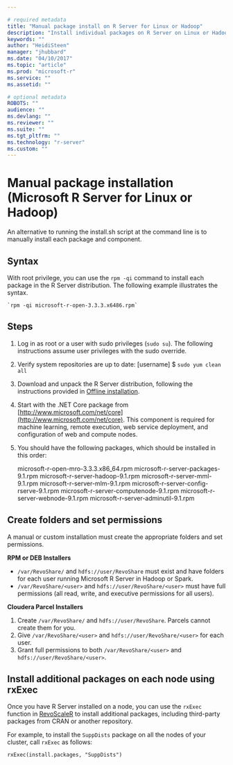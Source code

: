 ```yaml
---

# required metadata
title: "Manual package install on R Server for Linux or Hadoop"
description: "Install individual packages on R Server on Linux or Hadoop"
keywords: ""
author: "HeidiSteen"
manager: "jhubbard"
ms.date: "04/10/2017"
ms.topic: "article"
ms.prod: "microsoft-r"
ms.service: ""
ms.assetid: ""

# optional metadata
ROBOTS: ""
audience: ""
ms.devlang: ""
ms.reviewer: ""
ms.suite: ""
ms.tgt_pltfrm: ""
ms.technology: "r-server"
ms.custom: ""
---
```


# Manual package installation (Microsoft R Server for Linux or Hadoop)

An alternative to running the install.sh script at the command line is to manually install each package and component.

## Syntax

With root privilege, you can use the `rpm -qi` command to install each package in the R Server distribution. The following example illustrates the syntax.

	`rpm -qi microsoft-r-open-3.3.3.x6486.rpm`

## Steps

1. Log in as root or a user with sudo privileges (`sudo su`). The following instructions assume user privileges with the sudo override.

2. Verify system repositories are up to date:
		[username] $ `sudo yum clean all`

3. Download and unpack the R Server distribution, following the instructions provided in [Offline installation](rserver-install-hadoop-offline.md).

4. Start with the .NET Core package from [http://www.microsoft.com/net/core](http://www.microsoft.com/net/core). This component is required for machine learning, remote execution, web service deployment, and configuration of web and compute nodes.

5. You should have the following packages, which should be installed in this order:

	microsoft-r-open-mro-3.3.3.x86_64.rpm
	microsoft-r-server-packages-9.1.rpm
	microsoft-r-server-hadoop-9.1.rpm
	microsoft-r-server-mml-9.1.rpm
	microsoft-r-server-mlm-9.1.rpm
	microsoft-r-server-config-rserve-9.1.rpm
	microsoft-r-server-computenode-9.1.rpm
	microsoft-r-server-webnode-9.1.rpm
	microsoft-r-server-adminutil-9.1.rpm

## Create folders and set permissions

A manual or custom installation must create the appropriate folders and set permissions.

**RPM or DEB Installers**

- `/var/RevoShare/` and `hdfs://user/RevoShare` must exist and have folders for each user running Microsoft R Server in Hadoop or Spark.
- `/var/RevoShare/<user>` and `hdfs://user/RevoShare/<user>` must have full permissions (all read, write, and executive permissions for all users).

**Cloudera Parcel Installers**

1. Create `/var/RevoShare/` and `hdfs://user/RevoShare`. Parcels cannot create them for you.
2. Give `/var/RevoShare/<user>` and `hdfs://user/RevoShare/<user>` for each user.
3. Grant full permissions to both `/var/RevoShare/<user>` and `hdfs://user/RevoShare/<user>`.

## Install additional packages on each node using rxExec

Once you have R Server installed on a node, you can use the `rxExec` function in [RevoScaleR](scaler/scaler.md) to install additional packages, including third-party packages from CRAN or another repository. 

For example, to install the `SuppDists` package on all the nodes of your cluster, call `rxExec` as follows:

	rxExec(install.packages, "SuppDists")
	
